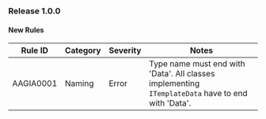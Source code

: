 ### Release 1.0.0

#### New Rules

 Rule ID   | Category | Severity | Notes                                                                                             
-----------|----------|----------|---------------------------------------------------------------------------------------------------
 AAGIA0001 | Naming   | Error    | Type name must end with 'Data'. All classes implementing `ITemplateData` have to end with 'Data'. 


